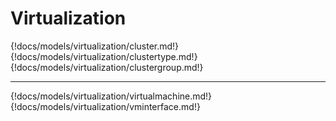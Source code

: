 # Virtualization

{!docs/models/virtualization/cluster.md!}
{!docs/models/virtualization/clustertype.md!}
{!docs/models/virtualization/clustergroup.md!}

---

{!docs/models/virtualization/virtualmachine.md!}
{!docs/models/virtualization/vminterface.md!}
